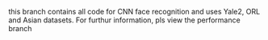 this branch contains all code for CNN face recognition and uses Yale2, ORL and Asian datasets. For furthur information, pls view the performance branch
